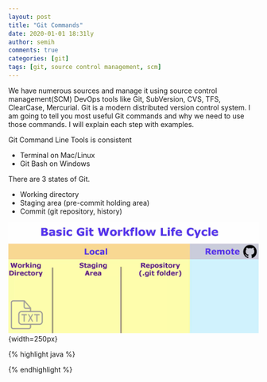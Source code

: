 ```yaml
---
layout: post
title: "Git Commands"
date: 2020-01-01 18:31ly
author: semih
comments: true
categories: [git]
tags: [git, source control management, scm]
---
```

We have numerous sources and manage it using source control management(SCM) DevOps tools like Git, SubVersion, CVS, TFS, ClearCase, Mercurial. Git is a modern distributed version control system. I am going to tell you most useful Git commands and why we need to use those commands. I will explain each step with examples.

Git Command Line Tools is consistent
- Terminal on Mac/Linux
- Git Bash on Windows

There are 3 states of Git.
- Working directory
- Staging area (pre-commit holding area)
- Commit (git repository, history)

![image](/assets/images/basic-git-workflow-lifecycle.png){width=250px}


{% highlight java %}

{% endhighlight %}